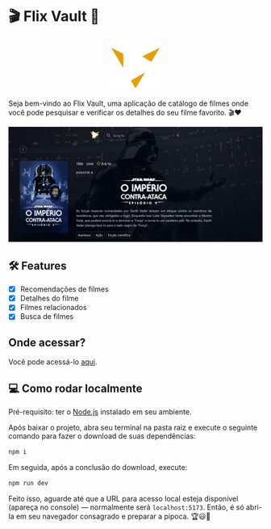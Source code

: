 # :clapper: Flix Vault :popcorn:

<center>
  <img
    src="./public/Logo.png"
    height="100"
  />
</center>

Seja bem-vindo ao Flix Vault, uma aplicação de catálogo de filmes onde você pode pesquisar e verificar os detalhes do seu filme favorito. :clapper::heart:

<center>
  <img
    src="./public/screenshot.png"
    title="Tela de detalhes do filme"
  />
</center>

## :hammer_and_wrench: Features

 - [x] Recomendações de filmes
 - [x] Detalhes do filme
 - [x] Filmes relacionados
 - [x] Busca de filmes

## Onde acessar?

Você pode acessá-lo [aqui](https://flix-vault-front.vercel.app).

## :computer: Como rodar localmente

Pré-requisito: ter o [Node.js](https://nodejs.org/en) instalado em seu ambiente.

Após baixar o projeto, abra seu terminal na pasta raiz e execute o seguinte comando para fazer o download de suas dependências:

```bash
npm i
```

Em seguida, após a conclusão do download, execute:

```bash
npm run dev
```

Feito isso, aguarde até que a URL para acesso local esteja disponível (apareça no console) — normalmente será `localhost:5173`. Então, é só abri-la em seu navegador consagrado e preparar a pipoca. :trophy::smiley::popcorn:

